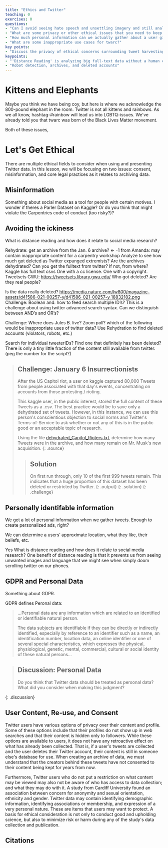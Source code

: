 ```yaml
---
title: "Ethics and Twitter"
teaching: 0
exercises: 0
questions:
- "Can I avoid seeing hate speech and unsettling imagery and still analyze twitter?"
- "What are some privacy or other ethical issues that you need to keep in mind when harvesting tweets with twarc?"
- "How much personal information can we actually gather about a user given our twarc scrape?"
- "What are some inappropriate use cases for twarc?"
key points:
- "Discuss the privacy of ethical concerns surrounding tweet harvesting. (FIXME)"
keypoints:
- "'Distance Reading' is analyzing big full-text data without a human consuming the words"
- "Robot detection, archives, and deleted accounts"
---
```



# Kittens and Elephants
Maybe you think we have being coy, but here is where we acknowledge the 800-pound
elephant in the room. Twitter is not all kittens and rainbows. As we all know, 
hashtag-#rainbow will lead us into LGBTQ-issues. We've already told you that twarc
was born of the Black Lives Matter movement. 

Both of these issues, 

# Let's Get Ethical

There are multiple ethical fields to consider when using and presenting Twitter 
data. In this lesson, we will be focusing on two issues: consent, misinformation, 
and core legal practices as it relates to archiving data.

## Misinformation

Something about social media as a tool for people with certain motives. I wonder 
if theres a Parler Dataset on Kaggle? Or do you think that might violate the 
Carpentries code of conduct (too risky?)?

## Avoiding the ickiness
What is distance reading and how does it relate to social media research?


Rehydrate: get an archive from the Jan. 6 
archive? 
← -1 from Amanda: may contain inappropriate content for a carpentry 
workshop Analyze to see how much got deleted as Twitter expunged extremists? 
Are 
the archives dehydrated? Can you get the fulltext from twitter? 
If not, from 
where? 
Kaggle has full text csvs One with a cc license. One with a copyright. 
Tweetsets GWU: https://tweetsets.library.gwu.edu/ Who got deleted? Are they real 
people? 

Is the data really deleted? 
https://media.nature.com/lw800/magazine-assets/d41586-021-00257-y/d41586-021-00257-y_18832182.png 
Challenge: Boolean and: how to feed search multiple ID’s? This is a challenge 
about using twitter advanced search syntax. Can we distinguish between AND’s and 
OR’s? 

Challenge: Where does Jules B. live? Zoom poll? 
which of the following 
would be inappropriate uses of twitter data? Use Rehydration to find deleted 
accounts (violators, robots, etc.) 

Search for individual tweeterIDs? Find one that definitely has been 
deleted? There is only a tiny little fraction of the content still available from 
twitter. (peg the number for the script?)


> ## Challenge: January 6 Insurrectionists
>
> After the US Capitol riot, a user on kaggle captured 80,000
> Tweets from people associated with that day's events, concentrating
> on accounts from those protesting / rioting.
>
> This kaggle user, in the public interest, stored the full content of
> these Tweets as a .csv. The best practice would be to save only a
> dehydrated set of tweets. However, in this instance, we can use this
> person's conscientious objection to social norms and Twitter's
> Terms-of-Service to ask whether or not any of this is in the
> public good or an acceptable topic of research.
>
> Using the file [dehydrated_Capitol_Rioters.txt](../data/dehydratedCapitolRiotTweets.txt), determine how many
> Tweets were in the archive, and how many remain on Mr. Musk's new
> acquisition.
> {: .source}
>
> > ## Solution
> > On first run through, only 10 of the first 999 tweets remain.
> > This indicates that a huge proportion of this dataset has
> > been deleted or restricted by Twitter.
> > {: .output}
> {: .solution}
{: .challenge}



## Personally identifable information
We get a lot of personal information when we gather tweets. Enough to create 
personalized ads, right? 

We can determine a users’ approximate location, what 
they like, their beliefs, etc. 

Yes What is distance reading and how does it 
relate to social media research? 
One benefit of distance reading is that it prevents us 
from seeing unwanted images and language that we might see when simply doom 
scrolling twitter on our phones. 

## GDPR and Personal Data

Something about GDPR.

GDPR defines Peronal data:

> ...Personal data are any information which are related to an identified or identifiable natural person.
>
> The data subjects are identifiable if they can be directly or indirectly identified, especially by reference to an identifier such as a name, an
> identification number, location data, an online identifier or one of several special characteristics, which expresses the physical, physiological,
> genetic, mental, commercial, cultural or social identity of these natural persons...

> ## Discussion: Personal Data
>
> Do you think that Twitter data should be treated as personal data?
> What did you consider when making this judgment?
>
{: .discussion}

## User Content, Re-use, and Consent

Twitter users have various options of privacy over their content and profile. 
Some of these options include that their profiles do not show up in web searches 
and that their content is hidden only to followers. While these options are 
available to users, it does not have any retroactive effect on what has already 
been collected. That is, if a user's tweets are collected and the user deletes 
their Twitter account, their content is still in someone else's database for use. 
When creating an archive of data, we must understand that the creators behind 
these tweets have not consented to their content being kept for years from now.

Furthermore, Twitter users who do not put a restriction on what content may be 
viewed may also not be aware of who has access to data collection; and what they 
may do with it. A study from Cardiff University found an association between 
concern for anonymity and sexual orientation, ethnicity and gender. Twitter data 
may contain identifying demographic information, identifying associations or 
membership, and expression of a very personal nature. These are items that users 
may want to protect. A basis for ethical consideration is not only to conduct 
good and upholding science, but also to minimize risk or harm during any of the 
study's data collection and publication.


## Citations
